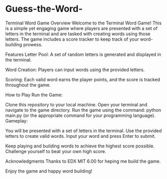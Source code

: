 # Guess-the-Word-
Terminal Word Game
Overview
Welcome to the Terminal Word Game! This is a simple yet engaging game where players are presented with a set of letters in the terminal and are tasked with creating words using those letters. The game includes a score tracker to keep track of your word-building prowess.

Features
Letter Pool: A set of random letters is generated and displayed in the terminal.

Word Creation: Players can input words using the provided letters.

Scoring: Each valid word earns the player points, and the score is tracked throughout the game.

How to Play
Run the Game:

Clone this repository to your local machine.
Open your terminal and navigate to the game directory.
Run the game using the command: python main.py (or the appropriate command for your programming language).
Gameplay:

You will be presented with a set of letters in the terminal.
Use the provided letters to create valid words.
Input your word and press Enter to submit.

Keep playing and building words to achieve the highest score possible.
Challenge yourself to beat your own high score.


Acknowledgments
Thanks to EDX MIT 6.00 for heping me build the game.

Enjoy the game and happy word building!
